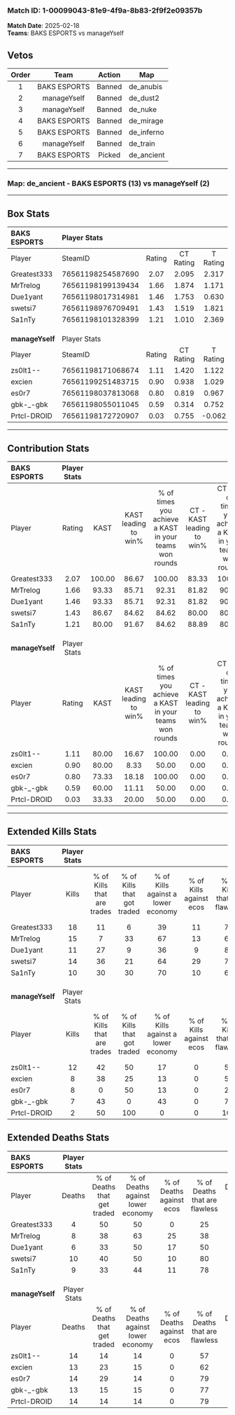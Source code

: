 ### Match ID: 1-00099043-81e9-4f9a-8b83-2f9f2e09357b  
**Match Date**: 2025-02-18  
**Teams**: BAKS ESPORTS vs manageYself  

## Vetos  

| Order | Team | Action | Map |
| :---: | :--: | :----: | --- |
| 1 | BAKS ESPORTS | Banned | de_anubis |
| 2 | manageYself | Banned | de_dust2 |
| 3 | manageYself | Banned | de_nuke |
| 4 | BAKS ESPORTS | Banned | de_mirage |
| 5 | BAKS ESPORTS | Banned | de_inferno |
| 6 | manageYself | Banned | de_train |
| 7 | BAKS ESPORTS | Picked | de_ancient |

---  

### **Map**: de_ancient - BAKS ESPORTS (13) vs manageYself (2)  
---  

## Box Stats  

| **BAKS ESPORTS** | Player Stats      |        |           |          |        |       |       |         |        |      |     |
| :- | :- | :-: | :-: | :-: | :-: | :-: | :-: | :-: | :-: | :-: | :-: |
| Player           | SteamID           | Rating | CT Rating | T Rating |  KAST  |  ADR  | Kills | Assists | Deaths | K/D  | HS% |
| Greatest333      | 76561198254587690 |  2.07  |   2.095   |  2.317   | 100.00 | 108.3 |  18   |    5    |   4    | 4.50 | 83  |
| MrTrelog         | 76561198199139434 |  1.66  |   1.874   |  1.171   | 93.33  | 99.9  |  15   |    3    |   8    | 1.88 | 46  |
| Due1yant         | 76561198017314981 |  1.46  |   1.753   |  0.630   | 93.33  | 81.5  |  11   |    5    |   6    | 1.83 | 63  |
| swetsi7          | 76561198976709491 |  1.43  |   1.519   |  1.821   | 86.67  | 85.5  |  14   |    2    |   10   | 1.40 | 57  |
| Sa1nTy           | 76561198101328399 |  1.21  |   1.010   |  2.369   | 80.00  | 86.1  |  10   |    5    |   9    | 1.11 | 20  |
|                  |                   |        |           |          |        |       |       |         |        |      |     |
|                  |                   |        |           |          |        |       |       |         |        |      |     |
|                  |                   |        |           |          |        |       |       |         |        |      |     |
| **manageYself**  | Player Stats      |        |           |          |        |       |       |         |        |      |     |
| Player           | SteamID           | Rating | CT Rating | T Rating |  KAST  |  ADR  | Kills | Assists | Deaths | K/D  | HS% |
| zs0lt1--         | 76561198171068674 |  1.11  |   1.420   |  1.122   | 80.00  | 80.5  |  12   |    2    |   14   | 0.86 | 66  |
| excien           | 76561199251483715 |  0.90  |   0.938   |  1.029   | 80.00  | 68.8  |   8   |    6    |   13   | 0.62 | 87  |
| es0r7            | 76561198037813068 |  0.80  |   0.819   |  0.967   | 73.33  | 69.3  |   8   |    2    |   14   | 0.57 | 62  |
| gbk-_-gbk        | 76561198055011045 |  0.59  |   0.314   |  0.752   | 60.00  | 43.1  |   7   |    2    |   13   | 0.54 | 57  |
| Prtcl-DROID      | 76561198172720907 |  0.03  |   0.755   |  -0.062  | 33.33  | 31.5  |   2   |    1    |   14   | 0.14 | 50  |
---  

## Contribution Stats  

| **BAKS ESPORTS** | Player Stats |        |                      |                                                        |                           |                                                             |                          |                                                            |
| :- | :-: | :-: | :-: | :-: | :-: | :-: | :-: | :-: |
| Player           |    Rating    |  KAST  | KAST leading to win% | % of times you achieve a KAST in your teams won rounds | CT - KAST leading to win% | CT - % of times you achieve a KAST in your teams won rounds | T - KAST leading to win% | T - % of times you achieve a KAST in your teams won rounds |
| Greatest333      |     2.07     | 100.00 |        86.67         |                         100.00                         |           83.33           |                           100.00                            |          100.00          |                           100.00                           |
| MrTrelog         |     1.66     | 93.33  |        85.71         |                         92.31                          |           81.82           |                            90.00                            |          100.00          |                           100.00                           |
| Due1yant         |     1.46     | 93.33  |        85.71         |                         92.31                          |           81.82           |                            90.00                            |          100.00          |                           100.00                           |
| swetsi7          |     1.43     | 86.67  |        84.62         |                         84.62                          |           80.00           |                            80.00                            |          100.00          |                           100.00                           |
| Sa1nTy           |     1.21     | 80.00  |        91.67         |                         84.62                          |           88.89           |                            80.00                            |          100.00          |                           100.00                           |
|                  |              |        |                      |                                                        |                           |                                                             |                          |                                                            |
|                  |              |        |                      |                                                        |                           |                                                             |                          |                                                            |
|                  |              |        |                      |                                                        |                           |                                                             |                          |                                                            |
| **manageYself**  | Player Stats |        |                      |                                                        |                           |                                                             |                          |                                                            |
| Player           |    Rating    |  KAST  | KAST leading to win% | % of times you achieve a KAST in your teams won rounds | CT - KAST leading to win% | CT - % of times you achieve a KAST in your teams won rounds | T - KAST leading to win% | T - % of times you achieve a KAST in your teams won rounds |
| zs0lt1--         |     1.11     | 80.00  |        16.67         |                         100.00                         |           0.00            |                            0.00                             |          22.22           |                           100.00                           |
| excien           |     0.90     | 80.00  |         8.33         |                         50.00                          |           0.00            |                            0.00                             |          11.11           |                           50.00                            |
| es0r7            |     0.80     | 73.33  |        18.18         |                         100.00                         |           0.00            |                            0.00                             |          22.22           |                           100.00                           |
| gbk-_-gbk        |     0.59     | 60.00  |        11.11         |                         50.00                          |           0.00            |                            0.00                             |          14.29           |                           50.00                            |
| Prtcl-DROID      |     0.03     | 33.33  |        20.00         |                         50.00                          |           0.00            |                            0.00                             |          33.33           |                           50.00                            |
---  

## Extended Kills Stats  

| **BAKS ESPORTS** | Player Stats |                            |                            |                                    |                         |                              |                                 |                                       |                    |           |
| :- | :-: | :-: | :-: | :-: | :-: | :-: | :-: | :-: | :-: | :-: |
| Player           |    Kills     | % of Kills that are trades | % of Kills that got traded | % of Kills against a lower economy | % of Kills against ecos | % of Kills that are flawless | % of Kills that are close duels | % of Kills that are assisted by flash | Pistol Round Kills | AWP Kills |
| Greatest333      |      18      |             11             |             6              |                 39                 |           11            |              72              |               11                |                   0                   |         5          |     0     |
| MrTrelog         |      15      |             7              |             33             |                 67                 |           13            |              60              |                7                |                   0                   |         2          |     0     |
| Due1yant         |      11      |             27             |             9              |                 36                 |            9            |              82              |                0                |                   9                   |         2          |     0     |
| swetsi7          |      14      |             36             |             21             |                 64                 |           29            |              79              |                7                |                   0                   |         1          |     2     |
| Sa1nTy           |      10      |             30             |             30             |                 70                 |           10            |              60              |               10                |                   0                   |         0          |     0     |
|                  |              |                            |                            |                                    |                         |                              |                                 |                                       |                    |           |
|                  |              |                            |                            |                                    |                         |                              |                                 |                                       |                    |           |
|                  |              |                            |                            |                                    |                         |                              |                                 |                                       |                    |           |
| **manageYself**  | Player Stats |                            |                            |                                    |                         |                              |                                 |                                       |                    |           |
| Player           |    Kills     | % of Kills that are trades | % of Kills that got traded | % of Kills against a lower economy | % of Kills against ecos | % of Kills that are flawless | % of Kills that are close duels | % of Kills that are assisted by flash | Pistol Round Kills | AWP Kills |
| zs0lt1--         |      12      |             42             |             50             |                 17                 |            0            |              58              |                8                |                   0                   |         0          |     0     |
| excien           |      8       |             38             |             25             |                 13                 |            0            |              50              |                0                |                  13                   |         2          |     0     |
| es0r7            |      8       |             0              |             50             |                 13                 |            0            |              25              |               13                |                   0                   |         1          |     0     |
| gbk-_-gbk        |      7       |             43             |             0              |                 43                 |            0            |              71              |                0                |                   0                   |         1          |     0     |
| Prtcl-DROID      |      2       |             50             |            100             |                 0                  |            0            |             100              |                0                |                   0                   |         1          |     0     |
## Extended Deaths Stats  

| **BAKS ESPORTS** | Player Stats |                             |                                   |                          |                               |                            |                           |               |
| :- | :-: | :-: | :-: | :-: | :-: | :-: | :-: | :-: |
| Player           |    Deaths    | % of Deaths that get traded | % of Deaths against lower economy | % of Deaths against ecos | % of Deaths that are flawless | % of Deaths that are close | % of Deaths while blinded | Deaths to AWP |
| Greatest333      |      4       |             50              |                50                 |            0             |              25               |             0              |             0             |       0       |
| MrTrelog         |      8       |             38              |                63                 |            25            |              38               |             0              |            13             |       0       |
| Due1yant         |      6       |             33              |                50                 |            17            |              50               |             17             |             0             |       0       |
| swetsi7          |      10      |             40              |                50                 |            10            |              80               |             10             |             0             |       0       |
| Sa1nTy           |      9       |             33              |                44                 |            11            |              78               |             0              |             0             |       0       |
|                  |              |                             |                                   |                          |                               |                            |                           |               |
|                  |              |                             |                                   |                          |                               |                            |                           |               |
|                  |              |                             |                                   |                          |                               |                            |                           |               |
| **manageYself**  | Player Stats |                             |                                   |                          |                               |                            |                           |               |
| Player           |    Deaths    | % of Deaths that get traded | % of Deaths against lower economy | % of Deaths against ecos | % of Deaths that are flawless | % of Deaths that are close | % of Deaths while blinded | Deaths to AWP |
| zs0lt1--         |      14      |             14              |                14                 |            0             |              57               |             7              |             0             |       1       |
| excien           |      13      |             23              |                15                 |            0             |              62               |             0              |             0             |       0       |
| es0r7            |      14      |             29              |                14                 |            0             |              79               |             7              |             7             |       0       |
| gbk-_-gbk        |      13      |             15              |                15                 |            0             |              77               |             8              |             0             |       1       |
| Prtcl-DROID      |      14      |             14              |                14                 |            0             |              79               |             14             |             0             |       0       |
